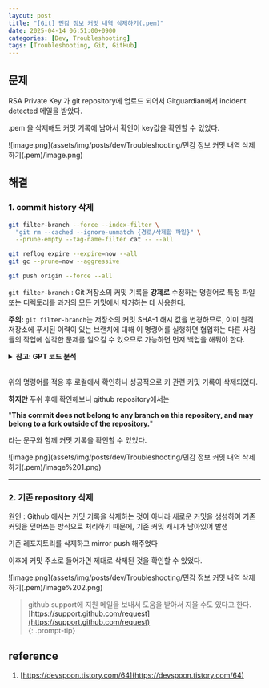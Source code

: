```yaml
---
layout: post
title: "[Git] 민감 정보 커밋 내역 삭제하기(.pem)"
date: 2025-04-14 06:51:00+0900
categories: [Dev, Troubleshooting]
tags: [Troubleshooting, Git, GitHub]
---
```


## 문제

RSA Private Key 가 git repository에 업로드 되어서 Gitguardian에서 incident detected 메일을 받았다.

.pem 을 삭제해도 커밋 기록에 남아서 확인이 key값을 확인할 수 있었다.

![image.png](assets/img/posts/dev/Troubleshooting/민감 정보 커밋 내역 삭제하기(.pem)/image.png)

## 해결

### 1. commit history 삭제

```bash
git filter-branch --force --index-filter \
  "git rm --cached --ignore-unmatch {경로/삭제할 파일}" \
  --prune-empty --tag-name-filter cat -- --all

git reflog expire --expire=now --all
git gc --prune=now --aggressive

git push origin --force --all
```

`git filter-branch` : Git 저장소의 커밋 기록을 **강제로** 수정하는 명령어로 특정 파일 또는 디렉토리를 과거의 모든 커밋에서 제거하는 데 사용한다.

**주의:** `git filter-branch`는 저장소의 커밋 SHA-1 해시 값을 변경하므로, 이미 원격 저장소에 푸시된 이력이 있는 브랜치에 대해 이 명령어를 실행하면 협업하는 다른 사람들의 작업에 심각한 문제를 일으킬 수 있으므로 가능하면 먼저 백업을 해둬야 한다.

 

<details markdown="1">

  <summary><strong>참고: GPT 코드 분석</strong></summary> 

--- 

  **명령어 분석:**
  1. **`git filter-branch`**: 히스토리 다시 쓰기 도구입니다. 주어진 필터를 기반으로 커밋들을 다시 작성합니다.
  2. **`-force`**: 필터링이 안전하지 않을 수 있다는 경고를 무시하고 강제로 실행합니다. 이 옵션을 사용하는 것은 잠재적인 위험을 감수하겠다는 의미입니다.
  3. **`-index-filter "<명령어>"`**: 각 커밋의 인덱스(스테이징 영역)를 수정하는 셸 명령어를 실행합니다. 인덱스는 해당 커밋의 내용을 임시로 나타내는 공간입니다.
      - **`git rm --cached --ignore-unmatch {경로/삭제할 파일}`**: 이 부분이 실제로 파일을 제거하는 역할을 합니다.
          - **`git rm --cached`**: 워킹 디렉토리의 파일은 그대로 두고 Git 인덱스에서만 파일을 제거합니다. 즉, 과거 커밋에서 해당 파일이 더 이상 추적되지 않도록 합니다.
          - **`-ignore-unmatch`**: 지정된 파일이 해당 커밋의 인덱스에 존재하지 않더라도 오류를 발생시키지 않습니다. 이는 과거의 모든 커밋에 해당 파일이 있었던 것은 아닐 수 있기 때문에 유용합니다.
          - **`{경로/삭제할 파일}`**: 제거하려는 파일 또는 디렉토리의 경로를 지정합니다. 예를 들어, `sensitive_data.txt` 또는 `build/` 와 같이 사용할 수 있습니다.
  4. **`-prune-empty`**: 필터링 후에 내용이 완전히 비어버린 커밋들을 제거합니다. 파일 제거로 인해 커밋이 아무런 변경 사항을 포함하지 않게 될 경우, 이 옵션이 해당 커밋을 히스토리에서 삭제합니다.
  5. **`-tag-name-filter cat`**: 태그 이름을 변경하지 않고 그대로 유지합니다. `cat` 명령어는 입력받은 내용을 그대로 출력하는 역할을 하므로, 태그 이름에 아무런 변화를 주지 않습니다. 이 옵션을 사용하지 않으면 태그도 필터링 대상이 되어 이름이 변경될 수 있습니다.
  6. **`- --all`**: 필터링을 적용할 브랜치 및 커밋 범위를 지정합니다. `-all`은 로컬 저장소의 모든 브랜치(`refs/heads/*`)와 모든 태그(`refs/tags/*`)에 대해 필터링을 수행합니다. 특정 브랜치에만 적용하고 싶다면 `-main develop` 과 같이 브랜치 이름을 명시할 수 있습니다.

  **동작 방식:**

  이 명령어는 다음과 같은 과정을 거쳐 저장소의 히스토리를 수정합니다.

  1. Git은 `-all` 옵션에 지정된 모든 브랜치와 태그를 순회합니다.
  2. 각 커밋에 대해 `-index-filter`에 지정된 셸 명령어(`git rm --cached --ignore-unmatch {경로/삭제할 파일}`)를 실행합니다. 이 과정에서 해당 커밋의 인덱스에서 지정된 파일이 제거됩니다.
  3. 필터링된 각 커밋의 내용을 기반으로 새로운 커밋을 생성합니다. 이때, 원래 커밋의 메타데이터(작성자, 커밋 메시지 등)는 유지됩니다.
  4. `-prune-empty` 옵션이 사용되었으므로, 파일 제거로 인해 내용이 비어버린 새로운 커밋은 히스토리에서 제거됩니다.
  5. `-tag-name-filter cat` 옵션에 따라 원래 태그와 동일한 이름으로 새로운 커밋을 가리키는 태그를 생성합니다.
  6. 원래의 브랜치 및 태그는 임시적으로 백업(`refs/original/refs/heads/<branch-name>` 및 `refs/original/refs/tags/<tag-name>`)됩니다.
  7. 새롭게 생성된 커밋들을 기반으로 브랜치와 태그가 업데이트됩니다.
    
--- 

</details>  

<br/>

위의 명령어를 적용 후 로컬에서 확인하니 성공적으로 키 관련 커밋 기록이 삭제되었다.

**하지만** 푸쉬 후에 확인해보니 github repository에서는 

"**This commit does not belong to any branch on this repository, and may belong to a fork outside of the repository.**" 

라는 문구와 함께 커밋 기록을 확인할 수 있었다.

![image.png](assets/img/posts/dev/Troubleshooting/민감 정보 커밋 내역 삭제하기(.pem)/image%201.png)

---

### 2. 기존 repository 삭제

원인 : Github 에서는 커밋 기록을 삭제하는 것이 아니라 새로운 커밋을 생성하여 기존 커밋을 덮어쓰는 방식으로 처리하기 때문에, 기존 커밋 캐시가 남아있어 발생

기존 레포지토리를 삭제하고 mirror push 해주었다

이후에 커밋 주소로 들어가면 제대로 삭제된 것을 확인할 수 있었다.

![image.png](assets/img/posts/dev/Troubleshooting/민감 정보 커밋 내역 삭제하기(.pem)/image%202.png)


> github support에 지원 메일을 보내서 도움을 받아서 지울 수도 있다고 한다.  
> [https://support.github.com/request](https://support.github.com/request)  
{: .prompt-tip}  

## reference 

1. [https://devspoon.tistory.com/64](https://devspoon.tistory.com/64)
